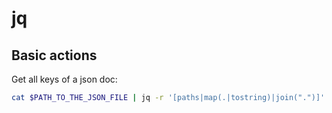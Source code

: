 # jq

## Basic actions

Get all keys of a json doc:

```bash
cat $PATH_TO_THE_JSON_FILE | jq -r '[paths|map(.|tostring)|join(".")]'
```

